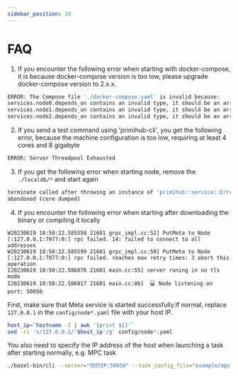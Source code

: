 ```yaml
---
sidebar_position: 10
---
```


# FAQ

1. If you encounter the following error when starting with docker-compose, it is because docker-compose version is too low, please upgrade docker-compose version to 2.x.x.
```bash
ERROR: The Compose file './docker-compose.yaml' is invalid because:
services.node0.depends_on contains an invalid type, it should be an array
services.node1.depends_on contains an invalid type, it should be an array
services.node2.depends_on contains an invalid type, it should be an array
```

2. If you send a test command using 'primihub-cli', you get the following error, because the machine configuration is too low, requiring at least 4 cores and 8 gigabyte
```bash
ERROR: Server Threadpool Exhausted
```

3. If you get the following error when starting node, remove the `./localdb/*` and start again
```bash
terminate called after throwing an instance of 'primihub::service::Error'
abandoned (core dumped)
```

4. If you encounter the following error when starting after downloading the binary or compiling it locally
```
W20230619 18:50:22.585558 21601 grpc_impl.cc:52] PutMeta to Node [:127.0.0.1:7977:0:] rpc failed. 14: failed to connect to all addresses
W20230619 18:50:22.585599 21601 grpc_impl.cc:59] PutMeta to Node [:127.0.0.1:7977:0:] rpc failed. reaches max retry times: 3 abort this operation
I20230619 18:50:22.586076 21601 main.cc:55] server runing in no tls mode
I20230619 18:50:22.586817 21601 main.cc:86]  💻 Node listening on port: 50050
```
First, make sure that Meta service is started successfully.If normal, replace `127.0.0.1` in the `config/node*.yaml` file with your host IP.
```bash
host_ip=`hostname -I | awk '{print $1}'`
sed -ri 's/127.0.0.1/'$host_ip'/g' config/node*.yaml
```
You also need to specify the IP address of the host when launching a task after starting normally, e.g. MPC task
```bash
./bazel-bin/cli --server="你的IP:50050" --task_config_file="example/mpc_lr_task_conf.json"
```